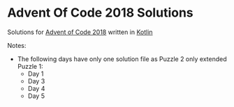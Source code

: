 # Advent Of Code 2018 Solutions

Solutions for [Advent of Code 2018](https://adventofcode.com/2018/) written in [Kotlin](https://kotlinlang.org/)

Notes:
* The following days have only one solution file as Puzzle 2 only extended Puzzle 1:
    * Day 1
    * Day 3
    * Day 4
    * Day 5
